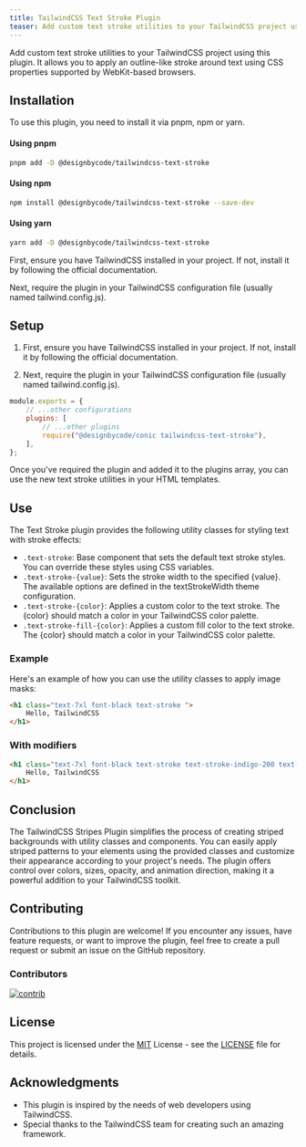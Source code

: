 ```yaml
---
title: TailwindCSS Text Stroke Plugin
teaser: Add custom text stroke utilities to your TailwindCSS project using this plugin. It allows you to apply an outline-like stroke around text using CSS properties supported by WebKit-based browsers.
---
```


Add custom text stroke utilities to your TailwindCSS project using this plugin. It allows you to apply an outline-like stroke around text using CSS properties supported by WebKit-based browsers.


## Installation

To use this plugin, you need to install it via pnpm, npm or yarn.

#### Using pnpm

```bash
pnpm add -D @designbycode/tailwindcss-text-stroke
```

#### Using npm

```bash
npm install @designbycode/tailwindcss-text-stroke --save-dev
```

#### Using yarn

```bash
yarn add -D @designbycode/tailwindcss-text-stroke
```

First, ensure you have TailwindCSS installed in your project. If not, install it by following the official documentation.

Next, require the plugin in your TailwindCSS configuration file (usually named tailwind.config.js).

## Setup

1. First, ensure you have TailwindCSS installed in your project. If not, install it by following the official documentation.

2. Next, require the plugin in your TailwindCSS configuration file (usually named tailwind.config.js).

```javascript
module.exports = {
    // ...other configurations
    plugins: [
        // ...other plugins
        require("@designbycode/conic tailwindcss-text-stroke"),
    ],
};
```

Once you've required the plugin and added it to the plugins array, you can use the new text stroke utilities in your HTML templates.

## Use

The Text Stroke plugin provides the following utility classes for styling text with stroke effects:

* ```.text-stroke```: Base component that sets the default text stroke styles. You can override these styles using CSS variables.
* ```.text-stroke-{value}```: Sets the stroke width to the specified {value}. The available options are defined in the textStrokeWidth theme configuration.
* ```.text-stroke-{color}```: Applies a custom color to the text stroke. The {color} should match a color in your TailwindCSS color palette.
* ```.text-stroke-fill-{color}```: Applies a custom fill color to the text stroke. The {color} should match a color in your TailwindCSS color palette.

### Example

Here's an example of how you can use the utility classes to apply image masks:

```html
<h1 class="text-7xl font-black text-stroke ">
    Hello, TailwindCSS
</h1>
```

### With modifiers

```html
<h1 class="text-7xl font-black text-stroke text-stroke-indigo-200 text-stroke-fill-indigo-600">
    Hello, TailwindCSS
</h1>
```


## Conclusion

The TailwindCSS Stripes Plugin simplifies the process of creating striped backgrounds with utility classes and components. You can easily apply striped patterns to your elements using the provided classes and customize their appearance
according to your project's needs. The plugin offers control over colors, sizes, opacity, and animation direction, making it a powerful addition to your TailwindCSS toolkit.

## Contributing

Contributions to this plugin are welcome! If you encounter any issues, have feature requests, or want to improve the plugin, feel free to create a pull request or submit an issue on the GitHub repository.

### Contributors

<a target="_blank" href="https://github.com/DesignByCode/tailwindcss-text-shadow/graphs/contributors">
  <img src="https://contrib.rocks/image?repo=DesignByCode/tailwindcss-text-shadow" alt="contrib" />
</a>


## License

This project is licensed under the [MIT](LICENCE) License - see the [LICENSE](LICENCE) file for details.

## Acknowledgments

- This plugin is inspired by the needs of web developers using TailwindCSS.
- Special thanks to the TailwindCSS team for creating such an amazing framework.



